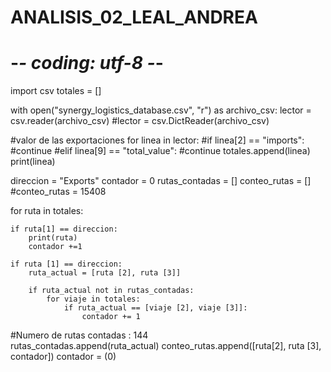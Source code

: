 # ANALISIS_02_LEAL_ANDREA
# -*- coding: utf-8 -*-

import csv 
totales = []

with open("synergy_logistics_database.csv", "r") as archivo_csv:
     lector = csv.reader(archivo_csv)
    #lector = csv.DictReader(archivo_csv)
    

#valor de las exportaciones
     for linea in lector:
         #if linea[2] == "imports":
             #continue
         #elif linea[9] == "total_value":
             #continue
             totales.append(linea)
             print(linea)
             
direccion = "Exports"
contador = 0
rutas_contadas = []
conteo_rutas = []
#conteo_rutas = 15408

for ruta in totales:
    
    if ruta[1] == direccion:
        print(ruta)
        contador +=1
        
    if ruta [1] == direccion: 
        ruta_actual = [ruta [2], ruta [3]]
        
        if ruta_actual not in rutas_contadas:
            for viaje in totales:
                if ruta_actual == [viaje [2], viaje [3]]:
                    contador += 1

#Numero de rutas contadas : 144                    
        rutas_contadas.append(ruta_actual)
        conteo_rutas.append([ruta[2], ruta [3], contador])
        contador = (0)


                 
        
    

